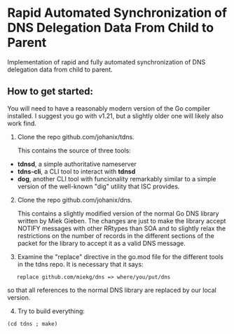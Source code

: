 # Rapid Automated Synchronization of DNS Delegation Data From Child to Parent

Implementation of rapid and fully automated synchronization of DNS delegation data from child to parent.

## How to get started:

You will need to have a reasonably modern version of the Go compiler installed. I suggest
you go with v1.21, but a slightly older one will likely also work find.

1. Clone the repo github.com/johanix/tdns.

   This contains the source of three tools:
  - **tdnsd**, a simple authoritative nameserver
  - **tdns-cli**, a CLI tool to interact with **tdnsd**
  - **dog**, another CLI tool with funcionality remarkably similar to a simple
    version of the well-known "dig" utility that ISC provides.

2. Clone the repo github.com/johanix/dns. 

   This contains a slightly modified version of the normal Go DNS library written by
   Miek Gieben. The changes are just to make the library accept NOTIFY messages with
   other RRtypes than SOA and to slightly relax the restrictions on the number of 
   records in the different sections of the packet for the library to accept it as a
   valid DNS message.

3. Examine the "replace" directive in the go.mod file for the different tools in the
   tdns repo. It is necessary that it says:

```
   replace github.com/miekg/dns => where/you/put/dns
```

   so that all references to the normal DNS library are replaced by our local version.

4. Try to build everything:

```
(cd tdns ; make)
```

